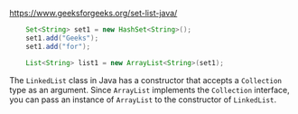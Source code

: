 https://www.geeksforgeeks.org/set-list-java/

```java
    Set<String> set1 = new HashSet<String>();
    set1.add("Geeks");
    set1.add("for");

    List<String> list1 = new ArrayList<String>(set1);
```

The `LinkedList` class in Java has a constructor that accepts a `Collection` type as an argument. Since `ArrayList` implements the `Collection` interface, you can pass an instance of `ArrayList` to the constructor of `LinkedList`.